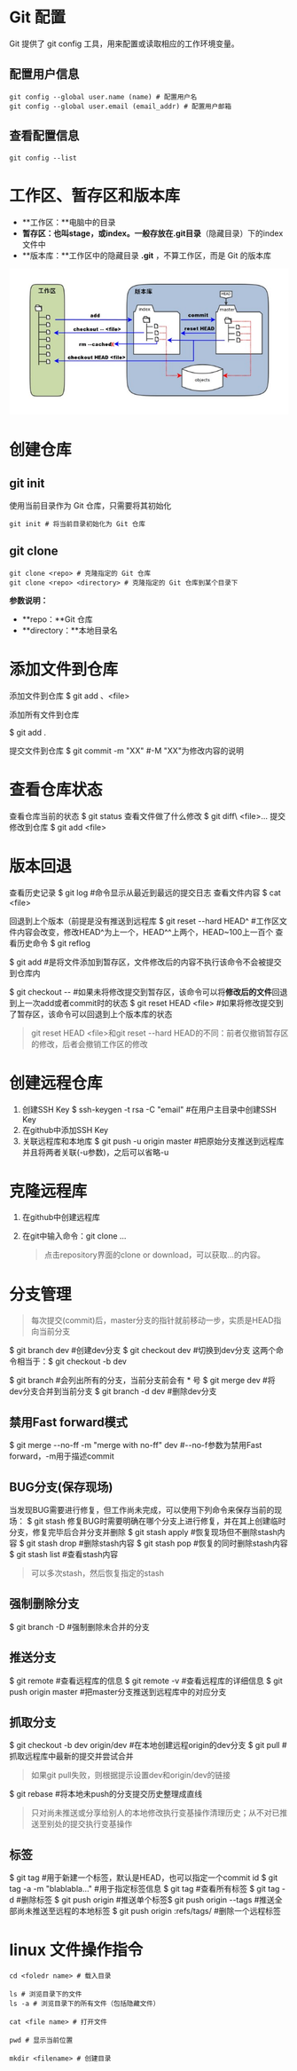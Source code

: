 # Git 配置

Git 提供了 git config 工具，用来配置或读取相应的工作环境变量。

## 配置用户信息

```
git config --global user.name (name) # 配置用户名
git config --global user.email (email_addr) # 配置用户邮箱
```

## 查看配置信息

```
git config --list
```

# 工作区、暂存区和版本库

* **工作区：**电脑中的目录
* **暂存区：**也叫stage，或index。一般存放在**.git目录**（隐藏目录）下的index文件中
* **版本库：**工作区中的隐藏目录 **.git** ，不算工作区，而是 Git 的版本库

![工作区和版本库的关系](images/工作区和版本库的关系.jpg)

# 创建仓库

## git init 

使用当前目录作为 Git 仓库，只需要将其初始化

```
git init # 将当前目录初始化为 Git 仓库
```

## git clone

```
git clone <repo> # 克隆指定的 Git 仓库
git clone <repo> <directory> # 克隆指定的 Git 仓库到某个目录下
```

**参数说明：**

* **repo：**Git 仓库
* **directory：**本地目录名

# 添加文件到仓库

添加文件到仓库 
\$ git add 、\<file\>

添加所有文件到仓库

\$ git add .

提交文件到仓库 
\$ git commit -m "XX" #-M "XX"为修改内容的说明

# 查看仓库状态

查看仓库当前的状态 
$ git status
查看文件做了什么修改 
\$ git diff\ <file\>... 
提交修改到仓库
\$ git add \<file\>    

# 版本回退

查看历史记录
\$ git log #命令显示从最近到最远的提交日志
查看文件内容
\$ cat \<file\>

回退到上个版本（前提是没有推送到远程库
$ git reset --hard HEAD^ \#工作区文件内容会改变，修改HEAD^为上一个，HEAD^^上两个，HEAD~100上一百个
查看历史命令
\$ git reflog

\$ git add <file> #是将文件添加到暂存区，文件修改后的内容不执行该命令不会被提交到仓库内

\$ git checkout -- <file> #如果未将修改提交到暂存区，该命令可以将**修改后的文件**回退到上一次add或者commit时的状态
\$ git reset HEAD \<file\> #如果将修改提交到了暂存区，该命令可以回退到上个版本库的状态

> git reset HEAD \<file\>和git reset --hard HEAD的不同：前者仅撤销暂存区的修改，后者会撤销工作区的修改

# 创建远程仓库

1. 创建SSH Key
$ ssh-keygen -t rsa -C "email" #在用户主目录中创建SSH Key
2. 在github中添加SSH Key
3. 关联远程库和本地库
$ git push -u origin master #把原始分支推送到远程库并且将两者关联(-u参数)，之后可以省略-u

# 克隆远程库

1. 在github中创建远程库

2. 在git中输入命令：git clone ...

   > 点击repository界面的clone or download，可以获取...的内容。

# 分支管理

> 每次提交(commit)后，master分支的指针就前移动一步，实质是HEAD指向当前分支

\$ git branch dev #创建dev分支
$ git checkout dev #切换到dev分支
这两个命令相当于：\$ git checkout -b dev

\$ git branch #会列出所有的分支，当前分支前会有 * 号
\$ git merge dev #将dev分支合并到当前分支
\$ git branch -d dev #删除dev分支

## 禁用Fast forward模式   
\$ git merge --no-ff -m "merge with no-ff" dev #--no-f参数为禁用Fast forward，-m用于描述commit

## BUG分支(保存现场)

当发现BUG需要进行修复，但工作尚未完成，可以使用下列命令来保存当前的现场：
\$ git stash
修复BUG时需要明确在哪个分支上进行修复，并在其上创建临时分支，修复完毕后合并分支并删除
\$ git stash apply #恢复现场但不删除stash内容
\$ git stash drop #删除stash内容
\$ git stash pop #恢复的同时删除stash内容
\$ git stash list #查看stash内容

> 可以多次stash，然后恢复指定的stash

## 强制删除分支   

\$ git branch -D <branch-name> #强制删除未合并的分支

## 推送分支

\$ git remote #查看远程库的信息
\$ git remote -v #查看远程库的详细信息
\$ git push origin master #把master分支推送到远程库中的对应分支

## 抓取分支

\$ git checkout -b dev origin/dev #在本地创建远程origin的dev分支
\$ git pull #抓取远程库中最新的提交并尝试合并

> 如果git pull失败，则根据提示设置dev和origin/dev的链接

\$ git rebase #将本地未push的分支提交历史整理成直线
> 只对尚未推送或分享给别人的本地修改执行变基操作清理历史；从不对已推送至别处的提交执行变基操作

## 标签

\$ git tag <tagname> #用于新建一个标签，默认是HEAD，也可以指定一个commit id
\$ git tag -a <tagname> -m "blablabla..." #用于指定标签信息
\$ git tag #查看所有标签
\$ git tag -d <tagname> #删除标签
\$ git push origin <tagname> #推送单个标签 
​\$ git push origin --tags #推送全部尚未推送至远程的本地标签 
\$ git push origin :refs/tags/<tagname> #删除一个远程标签

# linux 文件操作指令

```
cd <foledr name> # 载入目录

ls # 浏览目录下的文件
ls -a # 浏览目录下的所有文件（包括隐藏文件）

cat <file name> # 打开文件

pwd # 显示当前位置

mkdir <filename> # 创建目录
```



